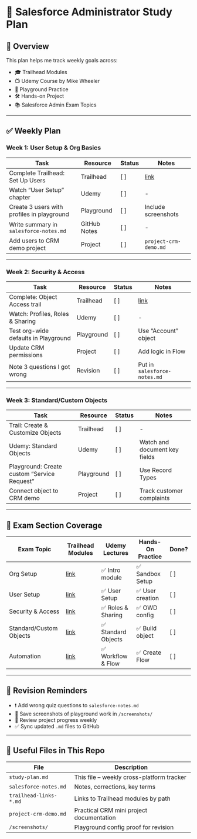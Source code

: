 # 🧠 Salesforce Administrator Study Plan

## 📌 Overview
This plan helps me track weekly goals across:
- 🎓 Trailhead Modules
- 📺 Udemy Course by Mike Wheeler
- 🧪 Playground Practice
- 🛠️ Hands-on Project
- 📚 Salesforce Admin Exam Topics

---

## ✅ Weekly Plan

### Week 1: User Setup & Org Basics

| Task | Resource | Status | Notes |
|------|----------|--------|-------|
| Complete Trailhead: Set Up Users | Trailhead | [ ] | [link]() |
| Watch “User Setup” chapter | Udemy | [ ] | - |
| Create 3 users with profiles in playground | Playground | [ ] | Include screenshots |
| Write summary in `salesforce-notes.md` | GitHub Notes | [ ] | - |
| Add users to CRM demo project | Project | [ ] | `project-crm-demo.md` |

---

### Week 2: Security & Access

| Task | Resource | Status | Notes |
|------|----------|--------|-------|
| Complete: Object Access trail | Trailhead | [ ] | [link]() |
| Watch: Profiles, Roles & Sharing | Udemy | [ ] | - |
| Test org-wide defaults in Playground | Playground | [ ] | Use “Account” object |
| Update CRM permissions | Project | [ ] | Add logic in Flow |
| Note 3 questions I got wrong | Revision | [ ] | Put in `salesforce-notes.md` |

---

### Week 3: Standard/Custom Objects

| Task | Resource | Status | Notes |
|------|----------|--------|-------|
| Trail: Create & Customize Objects | Trailhead | [ ] | - |
| Udemy: Standard Objects | Udemy | [ ] | Watch and document key fields |
| Playground: Create custom “Service Request” | Playground | [ ] | Use Record Types |
| Connect object to CRM demo | Project | [ ] | Track customer complaints |

---

## 📘 Exam Section Coverage

| Exam Topic | Trailhead Modules | Udemy Lectures | Hands-On Practice | Done? |
|------------|-------------------|----------------|-------------------|-------|
| Org Setup | [link]() | ✅ Intro module | ✅ Sandbox Setup | [ ] |
| User Setup | [link]() | ✅ User Setup | ✅ User creation | [ ] |
| Security & Access | [link]() | ✅ Roles & Sharing | ✅ OWD config | [ ] |
| Standard/Custom Objects | [link]() | ✅ Standard Objects | ✅ Build object | [ ] |
| Automation | [link]() | ✅ Workflow & Flow | ✅ Create Flow | [ ] |

---

## 🧠 Revision Reminders

- ❗ Add wrong quiz questions to `salesforce-notes.md`
- 📸 Save screenshots of playground work in `/screenshots/`
- 🔁 Review project progress weekly
- ✅ Sync updated `.md` files to GitHub

---

## 📂 Useful Files in This Repo

| File | Description |
|------|-------------|
| `study-plan.md` | This file – weekly cross-platform tracker |
| `salesforce-notes.md` | Notes, corrections, key terms |
| `trailhead-links-*.md` | Links to Trailhead modules by path |
| `project-crm-demo.md` | Practical CRM mini project documentation |
| `/screenshots/` | Playground config proof for revision |

